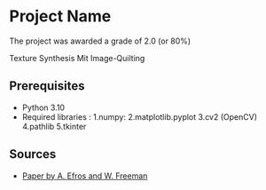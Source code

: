 # Project Name 
The project was awarded a grade of 2.0 (or 80%) 

Texture Synthesis Mit Image-Quilting 

## Prerequisites

- Python 3.10
- Required libraries :
    1.numpy: 
    2.matplotlib.pyplot
    3.cv2 (OpenCV)
    4.pathlib
    5.tkinter

## Sources

 - [Paper by A. Efros and W. Freeman](https://people.eecs.berkeley.edu/~efros/research/quilting/quilting.pdf)

